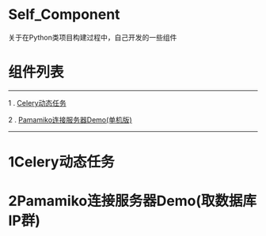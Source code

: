 # Self_Component
关于在Python类项目构建过程中，自己开发的一些组件

# 组件列表

------

1 . [Celery动态任务](#1Celery动态任务)

2 . [Pamamiko连接服务器Demo(单机版)](#2Pamamiko连接服务器Demo(取数据库IP群))

-----

# 1Celery动态任务

# 2Pamamiko连接服务器Demo(取数据库IP群)
